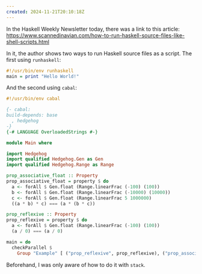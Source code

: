 ```yaml
---
created: 2024-11-21T20:10:18Z
---
```


In the Haskell Weekly Newsletter today, there was a link to this article: https://www.scannedinavian.com/how-to-run-haskell-source-files-like-shell-scripts.html

In it, the author shows two ways to run Haskell source files as a script. The first using `runhaskell`:

```hs
#!/usr/bin/env runhaskell
main = print "Hello World!"
```

And the second using `cabal`:

```hs
#!/usr/bin/env cabal

{- cabal:
build-depends: base
  , hedgehog
-}
{-# LANGUAGE OverloadedStrings #-}

module Main where

import Hedgehog
import qualified Hedgehog.Gen as Gen
import qualified Hedgehog.Range as Range

prop_associative_float :: Property
prop_associative_float = property $ do
  a <- forAll $ Gen.float (Range.linearFrac (-100) (100))
  b <- forAll $ Gen.float (Range.linearFrac (-10000) (10000))
  c <- forAll $ Gen.float (Range.linearFrac 5 1000000)
  ((a * b) * c) === (a * (b * c))

prop_reflexive :: Property
prop_reflexive = property $ do
  a <- forAll $ Gen.float (Range.linearFrac (-100) (100))
  (a / 0) === (a / 0)

main = do
  checkParallel $
    Group "Example" [ ("prop_reflexive", prop_reflexive), ("prop_associative_float", prop_associative_float) ]
```

Beforehand, I was only aware of how to do it with `stack`.
